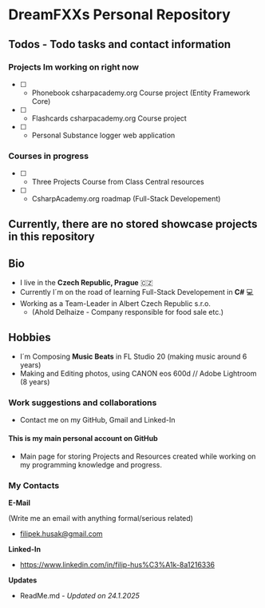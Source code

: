 # **DreamFXX**s Personal Repository

## **Todos** - Todo tasks and contact information

### Projects Im working on right now

 - [ ] - Phonebook csharpacademy.org Course project (Entity Framework Core)
 - [ ] - Flashcards csharpacademy.org Course project
 - [ ] - Personal Substance logger web application

### Courses in progress

 - [ ] - Three Projects Course from Class Central resources
 - [ ] - CsharpAcademy.org roadmap (Full-Stack Developement)

## Currently, there are no stored showcase projects in this repository

## Bio

- I live in the **Czech Republic, Prague** :czech_republic:
- Currently I´m on the road of learning Full-Stack Developement in **C#** 💻
- Working as a Team-Leader in Albert Czech Republic s.r.o.
  - (Ahold Delhaize - Company responsible for food sale etc.)

## Hobbies

- I´m Composing **Music Beats** in FL Studio 20 (making music around 6 years)
- Making and Editing photos, using CANON eos 600d // Adobe Lightroom (8 years)

### Work suggestions and collaborations

- Contact me on my GitHub, Gmail and Linked-In

#### This is my main personal account on **GitHub**

- Main page for storing Projects and Resources created while working on my programming knowledge and progress.

### My Contacts

**E-Mail**

(Write me an email with anything formal/serious related)
- <filipek.husak@gmail.com>

**Linked-In**

- <https://www.linkedin.com/in/filip-hus%C3%A1k-8a1216336>

**Updates**

- ReadMe.md - *Updated on 24.1.2025*
